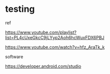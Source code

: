 # testing

ref

https://www.youtube.com/playlist?list=PL4cUxeGkcC9jLYyp2Aoh6hcWuxFDX6PBJ

https://www.youtube.com/watch?v=hfz_AraTk_k

software

https://developer.android.com/studio

